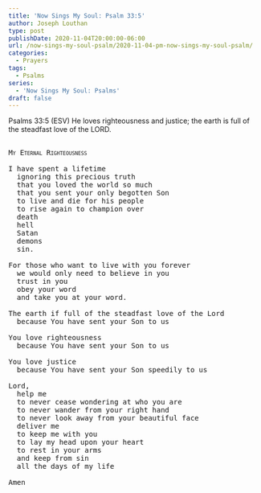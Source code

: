 ```yaml
---
title: 'Now Sings My Soul: Psalm 33:5'
author: Joseph Louthan
type: post
publishDate: 2020-11-04T20:00:00-06:00
url: /now-sings-my-soul-psalm/2020-11-04-pm-now-sings-my-soul-psalm/
categories:
  - Prayers
tags:
  - Psalms
series:
  - 'Now Sings My Soul: Psalms'
draft: false
---
```

Psalms 33:5 (ESV) He loves righteousness and justice;
the earth is full of the steadfast love of the LORD.
<pre>
<div style="font-variant: small-caps;">
My Eternal Righteousness
</div>
I have spent a lifetime
  ignoring this precious truth
  that you loved the world so much
  that you sent your only begotten Son
  to live and die for his people
  to rise again to champion over
  death
  hell
  Satan
  demons
  sin.

For those who want to live with you forever
  we would only need to believe in you
  trust in you
  obey your word
  and take you at your word.

The earth if full of the steadfast love of the Lord
  because You have sent your Son to us

You love righteousness
  because You have sent your Son to us

You love justice
  because You have sent your Son speedily to us

Lord,
  help me
  to never cease wondering at who you are
  to never wander from your right hand
  to never look away from your beautiful face
  deliver me
  to keep me with you
  to lay my head upon your heart
  to rest in your arms
  and keep from sin
  all the days of my life

Amen
</pre>